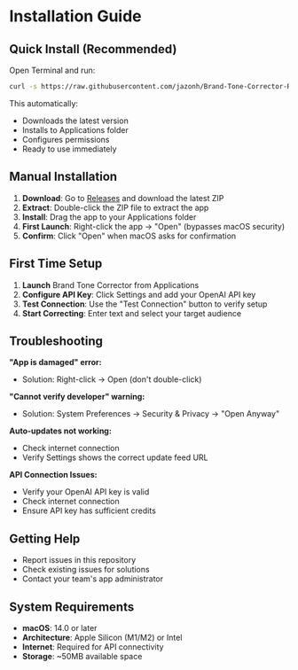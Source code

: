 # Installation Guide

## Quick Install (Recommended)

Open Terminal and run:
```bash
curl -s https://raw.githubusercontent.com/jazonh/Brand-Tone-Corrector-Releases/main/install.sh | bash
```

This automatically:
- Downloads the latest version
- Installs to Applications folder
- Configures permissions
- Ready to use immediately

## Manual Installation

1. **Download**: Go to [Releases](../../releases) and download the latest ZIP
2. **Extract**: Double-click the ZIP file to extract the app
3. **Install**: Drag the app to your Applications folder
4. **First Launch**: Right-click the app → "Open" (bypasses macOS security)
5. **Confirm**: Click "Open" when macOS asks for confirmation

## First Time Setup

1. **Launch** Brand Tone Corrector from Applications
2. **Configure API Key**: Click Settings and add your OpenAI API key
3. **Test Connection**: Use the "Test Connection" button to verify setup
4. **Start Correcting**: Enter text and select your target audience

## Troubleshooting

**"App is damaged" error:**
- Solution: Right-click → Open (don't double-click)

**"Cannot verify developer" warning:**
- Solution: System Preferences → Security & Privacy → "Open Anyway"

**Auto-updates not working:**
- Check internet connection
- Verify Settings shows the correct update feed URL

**API Connection Issues:**
- Verify your OpenAI API key is valid
- Check internet connection
- Ensure API key has sufficient credits

## Getting Help

- Report issues in this repository
- Check existing issues for solutions
- Contact your team's app administrator

## System Requirements

- **macOS**: 14.0 or later
- **Architecture**: Apple Silicon (M1/M2) or Intel
- **Internet**: Required for API connectivity
- **Storage**: ~50MB available space
